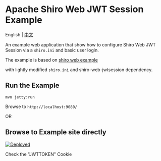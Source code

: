 # Apache Shiro Web JWT Session Example

English | [中文](https://github.com/codflow/sample-shiro-web-jwtsession/blob/master/README_zh.md) 

An example web application that show how to configure Shiro Web JWT Session  via a `shiro.ini` and basic user login.


The example is based on  [shiro web example](https://github.com/apache/shiro/tree/1.3.x/samples/web) 

with lightly modified `shiro.ini` and  shiro-web-jwtsession dependency.


Run the Example
---------------

```
mvn jetty:run
```

Browse to `http://localhost:9080/`

OR 

Browse to Example site directly
---------------

[![Deployed](https://img.shields.io/badge/deployed-Web%20JWT%20Session%20Example-blue.svg?style=popout&logo=appveyor)](http://sample-shiro-web-jwtsession.herokuapp.com)



Check the "JWTTOKEN" Cookie
